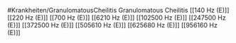 #Krankheiten/GranulomatousCheilitis
Granulomatous Cheilitis
[[140 Hz (E)]]
[[220 Hz (E)]]
[[700 Hz (E)]]
[[6210 Hz (E)]]
[[102500 Hz (E)]]
[[247500 Hz (E)]]
[[372500 Hz (E)]]
[[505610 Hz (E)]]
[[625680 Hz (E)]]
[[956160 Hz (E)]]